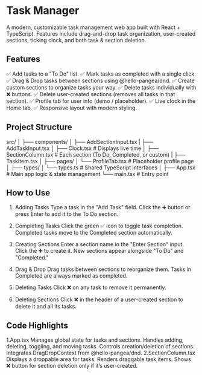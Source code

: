 # Task Manager

A modern, customizable task management web app built with React + TypeScript.
Features include drag-and-drop task organization, user-created sections, ticking clock, and both task & section deletion.

## Features

✅ Add tasks to a "To Do" list.
✅ Mark tasks as completed with a single click.
✅ Drag & Drop tasks between sections using @hello-pangea/dnd.
✅ Create custom sections to organize tasks your way.
✅ Delete tasks individually with ❌ buttons.
✅ Delete user-created sections (removes all tasks in that section).
✅ Profile tab for user info (demo / placeholder).
✅ Live clock in the Home tab.
✅ Responsive layout with modern styling.

## Project Structure

src/
│
├── components/
│   ├── AddSectionInput.tsx 
|   ├── AddTaskInput.tsx 
│   ├── Clock.tsx             # Displays live time
│   ├── SectionColumn.tsx     # Each section (To Do, Completed, or custom)
|   ├── TaskItem.tsx
│
├── pages/
│   └── ProfileTab.tsx        # Placeholder profile page
│
├── types/
│   └── types.ts              # Shared TypeScript interfaces
│
├── App.tsx                   # Main app logic & state management
└── main.tsx                  # Entry point


## How to Use
1. Adding Tasks
Type a task in the "Add Task" field.
Click the ➕ button or press Enter to add it to the To Do section.

2. Completing Tasks
Click the green ✅ icon to toggle task completion.
Completed tasks move to the Completed section automatically.

3. Creating Sections
Enter a section name in the "Enter Section" input.
Click the ➕ to create it.
New sections appear alongside "To Do" and "Completed."

4. Drag & Drop
Drag tasks between sections to reorganize them.
Tasks in Completed are always marked as completed.

5. Deleting Tasks
Click ❌ on any task to remove it permanently.

6. Deleting Sections
Click ❌ in the header of a user-created section to delete it and all its tasks.

## Code Highlights
1.App.tsx
Manages global state for tasks and sections.
Handles adding, deleting, toggling, and moving tasks.
Controls creation/deletion of sections.
Integrates DragDropContext from @hello-pangea/dnd.
2.SectionColumn.tsx
Displays a droppable area for tasks.
Renders draggable task items.
Shows ❌ button for section deletion only if it’s user-created.
